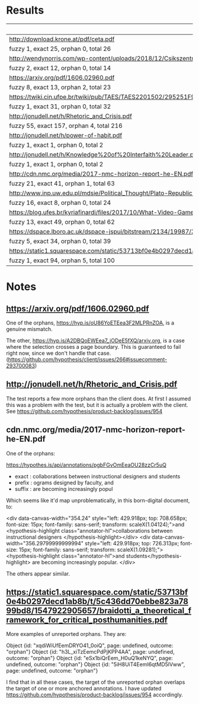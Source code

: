 # Results

|Chrome / PDF.js 1|Firefox / PDF.js 2 
|---|-
| http://download.krone.at/pdf/ceta.pdf | http://download.krone.at/pdf/ceta.pdf 
|fuzzy 1, exact 25, orphan 0, total 26 | fuzzy 1, exact 25, orphan 0, total 26 | 
|http://wendynorris.com/wp-content/uploads/2018/12/Csikszentmihaly-and-Rochberg-Halton-1981-The-Meaning-of-Things-Domestic-Symbols-and-the-Self.pdf | http://wendynorris.com/wp-content/uploads/2018/12/Csikszentmihaly-and-Rochberg-Halton-1981-The-Meaning-of-Things-Domestic-Symbols-and-the-Self.pdf 
|fuzzy 2, exact 12, orphan 0, total 14 | fuzzy 11, exact 3, orphan 0, total 14
| https://arxiv.org/pdf/1606.02960.pdf | https://arxiv.org/pdf/1606.02960.pdf 
| fuzzy 8, exact 13, orphan 2, total 23 |  fuzzy 13, exact 8, orphan 2, total 23
 https://twiki.cin.ufpe.br/twiki/pub/TAES/TAES2201502/295251F9-8935-4D0A-B6D3-112E91E22E44.pdf |https://twiki.cin.ufpe.br/twiki/pub/TAES/TAES2201502/295251F9-8935-4D0A-B6D3-112E91E22E44.pdf 
| fuzzy 1, exact 31, orphan 0, total 32 | fuzzy 1, exact 31, orphan 0, total 32
| http://jonudell.net/h/Rhetoric_and_Crisis.pdf | http://jonudell.net/h/Rhetoric_and_Crisis.pdf
| fuzzy 55, exact 157, orphan 4, total 216 |  fuzzy 126, exact 86, orphan 4, total 216
| http://jonudell.net/h/power-of-habit.pdf | http://jonudell.net/h/power-of-habit.pdf
| fuzzy 1, exact 1, orphan 0, total 2 | 
| http://jonudell.net/h/Knowledge%20of%20Interfaith%20Leader.pdf | http://jonudell.net/h/Knowledge%20of%20Interfaith%20Leader.pdf
| fuzzy 1, exact 1, orphan 0, total 2 | fuzzy 1, exact 1, orphan 0, total 2
| http://cdn.nmc.org/media/2017-nmc-horizon-report-he-EN.pdf | http://cdn.nmc.org/media/2017-nmc-horizon-report-he-EN.pdf
| fuzzy 21, exact 41, orphan 1, total 63 | fuzzy 50, exact 9, orphan 4, total 63
| http://www.inp.uw.edu.pl/mdsie/Political_Thought/Plato-Republic.pdf | http://www.inp.uw.edu.pl/mdsie/Political_Thought/Plato-Republic.pdf
| fuzzy 16, exact 8, orphan 0, total 24 | fuzzy 1, exact 23, orphan 0, total 24
|https://blog.ufes.br/kyriafinardi/files/2017/10/What-Video-Games-Have-to-Teach-us-About-Learning-and-Literacy-2003.-ilovepdf-compressed.pdf |
| fuzzy 13, exact 49, orphan 0, total 62 | fuzzy 10, exact 52, orphan 0, total 62
| https://dspace.lboro.ac.uk/dspace-jspui/bitstream/2134/19987/3/979909.pdf | https://dspace.lboro.ac.uk/dspace-jspui/bitstream/2134/19987/3/979909.pdf
| fuzzy 5, exact 34, orphan 0, total 39 | fuzzy 11, exact 28, orphan 0, total 39
| https://static1.squarespace.com/static/53713bf0e4b0297decd1ab8b/t/5c436dd70ebbe823a7899bd8/1547922905657/braidotti_a_theoretical_framework_for_critical_posthumanities.pdf | https://static1.squarespace.com/static/53713bf0e4b0297decd1ab8b/t/5c436dd70ebbe823a7899bd8/1547922905657/braidotti_a_theoretical_framework_for_critical_posthumanities.pdf
| fuzzy 1, exact 94, orphan 5, total 100 | fuzzy 1, exact 94, orphan 5, total 100

# Notes

## https://arxiv.org/pdf/1606.02960.pdf

One of the orphans, https://hyp.is/oU86YoETEea3F2MLPRnZOA, is a genuine mismatch.

The other, https://hyp.is/A2DBQoEWEea7_jODeE5fXQ/arxiv.org, is a case where the selection crosses a page boundary. This is guaranteed to fail right now, since we don't handle that case. (https://github.com/hypothesis/client/issues/266#issuecomment-293700083)

## http://jonudell.net/h/Rhetoric_and_Crisis.pdf

The test reports a few more orphans than the client does. At first I assumed this was a problem with the test, but it is actually a problem with the client. See https://github.com/hypothesis/product-backlog/issues/954

## cdn.nmc.org/media/2017-nmc-horizon-report-he-EN.pdf

One of the orphans: 

https://hypothes.is/api/annotations/pgbFGvOmEeaOU28zzCr5uQ

- exact	:	collaborations between instructional designers and students
- prefix	:	ograms designed by faculty, and 
- suffix	:	 are becoming increasingly popul

Which seems like it'd map unproblematically, in this born-digital document, to:

&lt;div data-canvas-width="354.24" style="left: 429.918px; top: 708.658px; font-size: 15px; font-family: sans-serif; transform: scaleX(1.04124);">and &lt;hypothesis-highlight class="annotator-hl">collaborations between instructional designers &lt;/hypothesis-highlight>&lt;/div>
&lt;div data-canvas-width="356.29799999999994" style="left: 429.918px; top: 726.313px; font-size: 15px; font-family: sans-serif; transform: scaleX(1.09281);">&lt;hypothesis-highlight class="annotator-hl">and students&lt;/hypothesis-highlight> are becoming increasingly popular. &lt;/div>

The others appear similar. 

## https://static1.squarespace.com/static/53713bf0e4b0297decd1ab8b/t/5c436dd70ebbe823a7899bd8/1547922905657/braidotti_a_theoretical_framework_for_critical_posthumanities.pdf

More examples of unreported orphans. They are: 

Object {id: "xqdiWiUfEemDRYO41_0oiQ", page: undefined, outcome: "orphan"}
Object {id: "h3L_xiTzEemcPdPjKPP4AA", page: undefined, outcome: "orphan"}
Object {id: "eSx1biQrEem_H0uQ1keNYQ", page: undefined, outcome: "orphan"}
Object {id: "5iH8UiT4EemI6qtMD5lVww", page: undefined, outcome: "orphan"}

I find that in all these cases, the target of the unreported orphan overlaps the target of one or more anchored annotations. I have updated https://github.com/hypothesis/product-backlog/issues/954 accordingly.